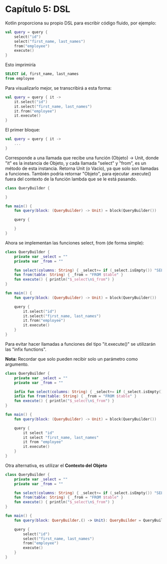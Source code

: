 # Capítulo 5: DSL

Kotlin proporciona su propio DSL para escribir código fluido, por ejemplo:
~~~kotlin
val query = query {
    select("id")
    select("first_name, last_names")
    from("employee")
    execute()
}
~~~
Esto imprimiría
~~~sql
SELECT id, first_name, last_names
from employee
~~~

Para visualizarlo mejor, se transcribirá a esta forma:
~~~kotlin
val query = query { it ->
    it.select("id")
    it.select("first_name, last_names")
    it.from("employee")
    it.execute()
}
~~~

El primer bloque:
~~~kotlin
val query = query { it ->
    ...
}
~~~
Corresponde a una llamada que recibe una función (Objeto) -> Unit,
donde "it" es la instancia de Objeto, y cada llamada "select" y "from", es un método de esta instancia. Retorna Unit (o Vacío),
ya que solo son llamadas a funciones.
También podría retornar "Objeto", para ejecutar .execute() fuera del contexto
de la función lambda que se le está pasando.
~~~kotlin
class QueryBuilder {

}

fun main() {
    fun query(block: (QueryBuilder) -> Unit) = block(QueryBuilder())

    query {

    }
}
~~~

Ahora se implementan las funciones select, from (de forma simple):
~~~kotlin
class QueryBuilder {
    private var _select = ""
    private var _from = ""

    fun select(columns: String) { _select+= if (_select.isEmpty()) "SELECT $columns" else ", $columns" }
    fun from(table: String) { _from = "FROM $table" }
    fun execute() { println("$_select\n$_from") }
}

fun main() {
    fun query(block: (QueryBuilder) -> Unit) = block(QueryBuilder())

    query {
        it.select("id")
        it.select("first_name, last_names")
        it.from("employee")
        it.execute()
    }
}
~~~

Para evitar hacer llamadas a funciones del tipo "it.execute()" se utilizarán
las "infix functions".

**Nota:** Recordar que solo pueden recibir solo un parámetro como argumento. 

~~~kotlin
class QueryBuilder {
    private var _select = ""
    private var _from = ""

    infix fun select(columns: String) { _select+= if (_select.isEmpty()) "SELECT $columns" else ", $columns" }
    infix fun from(table: String) { _from = "FROM $table" }
    fun execute() { println("$_select\n$_from") }
}

fun main() {
    fun query(block: (QueryBuilder) -> Unit) = block(QueryBuilder())

    query {
        it select "id"
        it select "first_name, last_names"
        it from "employee"
        it.execute()
    }
}
~~~

Otra alternativa, es utilizar el **Contexto del Objeto**

~~~kotlin
class QueryBuilder {
    private var _select = ""
    private var _from = ""

    fun select(columns: String) { _select+= if (_select.isEmpty()) "SELECT $columns" else ", $columns" }
    fun from(table: String) { _from = "FROM $table" }
    fun execute() { println("$_select\n$_from") }
}

fun main() {
    fun query(block: QueryBuilder.() -> Unit): QueryBuilder = QueryBuilder().apply(block)

    query {
        select("id")
        select("first_name, last_names")
        from("employee")
        execute()
    }
}
~~~